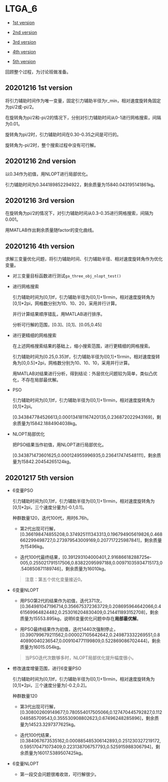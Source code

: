 # LTGA_6

* [1st version](#20201216-1st-version)

* [2nd version](#20201216-2nd-version)

* [3rd version](#20201216-3rd-version)

* [4th version](#20201216-4th-version)

* [5th version](#20201217-5th-version)

回顾整个过程，为讨论班做准备。

## 20201216 1st version

将引力辅助时间作为唯一变量，固定引力辅助半径为r_min，相对速度旋转角固定为pi/2或-pi/2。

在旋转角为pi/2和-pi/2的情况下，分别对引力辅助时间从0-1进行网格搜索，间隔为0.01。

旋转角为pi/2时，引力辅助时间在0.30-0.35之间是可行的。

旋转角为-pi/2时，整个搜索过程中没有可行解。

## 20201216 2nd version

以0.34作为初值，用NLOPT进行局部优化。

引力辅助时间为0.344189852294922，剩余质量为15840.043195141861kg。

## 20201216 3rd version

在旋转角为pi/2的情况下，对引力辅助时间从0.3-0.35进行网格搜索，间隔为0.001。

用MATLAB作出剩余质量随factor的变化曲线。

## 20201216 4th version

求解三变量优化问题，将引力辅助时间、引力辅助半径、相对速度旋转角作为优化变量。

* 对三变量目标函数进行测试`ga_three_obj_nlopt_test()`

* 进行网格搜索

    引力辅助时间为[0,1]tf，引力辅助半径为([0,1]+1)rmin，相对速度旋转角为[0,1]*2pi，网格数分别为10、10、20，采用并行计算。

    并行计算结果顺序错乱，用MATLAB进行排序。

    分析可行解的范围，[0.3]、[0,1]、[0.05,0.45]

* 进行更精细的网格搜索

    在上述网格搜索结果的基础上，缩小搜索范围，进行更精细的网格搜索。
    
    引力辅助时间为[0.25,0.35]tf，引力辅助半径为([0,1]+1)rmin，相对速度旋转角为[0,0.5]*2pi，网格数分别为10、10、10，采用并行计算。

    用MATLAB对结果进行分析，得到结论：外层优化问题较为简单，类似凸优化，不存在局部最优解。

* PSO

    引力辅助时间为[0,1]tf，引力辅助半径为([0,1]+1)rmin，相对速度旋转角为[0,1]*2pi。

    [0.343847784526613,0.000134181167420135,0.236872022943169]，剩余质量为15842.1884904038kg。

* NLOPT局部优化

    把PSO结果当作初值，用NLOPT进行局部优化。

    [0.343871473601625,0.000124955996935,0.236417474548111]，剩余质量为15842.20454265124kg。

## 20201217 5th version

* 6变量PSO

    引力辅助时间为[0,1]tf，引力辅助半径为([0,1]+1)rmin，相对速度旋转角为[0,1]*2pi，三个速度分量为[-0.1,0.1]。

    种群数量120，迭代100代，用时6.76h。
    
    * 第2代出现可行解，[0.366198474855208,0.374925111343313,0.196794905619826,0.468662299498727,0.273979543009169,0.207717225987841]，剩余质量为15496kg。

    * 迭代100代最终结果，[0.391293104000401,2.91686618288725e-005,0.255021791517506,0.83822095997188,0.00971035934715173,0.540850871189746]，剩余质量为16010kg。
    
    > 注意：第五个优化变量接近0。

* 6变量NLOPT

    * 用PSO第2代的结果作为初值，迭代371次，[0.364981047196714,0.356675372363729,0.208695964642066,0.461569964824482,0.253016204830409,0.214411893152708]，剩余质量为15553.895kg，说明6变量优化问题中存在**局部最优解**。

    * 用PSO最终结果作为初值，迭代1440次强制停止，[0.390799679211562,0.000027105642642,0.249873332269551,0.840890040236547,0.009104771199809,0.522869086702444]，剩余质量为16015.054kg。

    > 当PSO迭代次数够多时，NLOPT局部优化提升幅度很小。

* 修改速度增量范围，进行6变量PSO

    引力辅助时间为[0,1]tf，引力辅助半径为([0,1]+1)rmin，相对速度旋转角为[0,1]*2pi，三个速度分量为[-0.2,0.2]。

    种群数量120

    * 第3代出现可行解，[0.308002609149677,0.780554017505066,0.127470445792827,0.112048585709543,0.355530908802623,0.67496248285896]，剩余质量为14523.3297377625kg。

    * 迭代100代结果，[0.384067673535162,0.000885485306142893,0.251230327219172,0.595170471073409,0.223138706757793,0.525915988306794]，剩余质量为16017.5389507425kg。

* 6变量NLOPT

    * 第一段交会问题很难收敛，可行解很少。